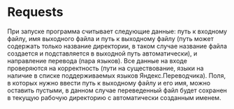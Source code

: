 # Requests

При запуске программа считывает следующие данные: путь к входному файлу, имя выходного файла и путь к выходному файлу (путь может содержать только название директории, в таком случае название файла создается и подставляется в выходной путь автоматически), и направление перевода (пара языков).
Все данные на входе проверяются на корректность (пути на существование, языки на наличие в списке поддерживаемых языков Яндекс.Переводчика). Поля, в которых нужно ввести путь к выходному файлу и его имя, можно оставить пустыми, в данном случае переведенный файл будет сохранен в текущую рабочую директорию с автоматически созданным именем.
